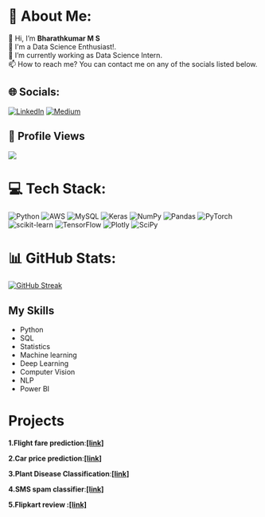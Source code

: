 # 💫 About Me:
👋 Hi, I’m **Bharathkumar M S** <br>👀 I'm a Data Science Enthusiast!.<br>🌱 I’m currently working as Data Science Intern.<br>📫 How to reach me? You can contact me on any of the socials listed below.


## 🌐 Socials:
 [![LinkedIn](https://img.shields.io/badge/LinkedIn-%230077B5.svg?logo=linkedin&logoColor=white)](https://www.linkedin.com/in/bharathkumar-m-s) [![Medium](https://img.shields.io/badge/Medium-12100E?logo=medium&logoColor=white)](https://medium.com/@bharathkumarms)


## 👀 Profile Views
![](https://komarev.com/ghpvc/?username=bharathkumar-ms&style=plastic&color=blueviolet&label=PROFILE+VIEWS)


# 💻 Tech Stack:
![Python](https://img.shields.io/badge/python-3670A0?style=plastic&logo=python&logoColor=ffdd54) ![AWS](https://img.shields.io/badge/AWS-%23FF9900.svg?style=plastic&logo=amazon-aws&logoColor=white) ![MySQL](https://img.shields.io/badge/mysql-%2300f.svg?style=plastic&logo=mysql&logoColor=white) ![Keras](https://img.shields.io/badge/Keras-%23D00000.svg?style=plastic&logo=Keras&logoColor=white) ![NumPy](https://img.shields.io/badge/numpy-%23013243.svg?style=plastic&logo=numpy&logoColor=white) ![Pandas](https://img.shields.io/badge/pandas-%23150458.svg?style=plastic&logo=pandas&logoColor=white) ![PyTorch](https://img.shields.io/badge/PyTorch-%23EE4C2C.svg?style=plastic&logo=PyTorch&logoColor=white) ![scikit-learn](https://img.shields.io/badge/scikit--learn-%23F7931E.svg?style=plastic&logo=scikit-learn&logoColor=white) ![TensorFlow](https://img.shields.io/badge/TensorFlow-%23FF6F00.svg?style=plastic&logo=TensorFlow&logoColor=white) ![Plotly](https://img.shields.io/badge/Plotly-%233F4F75.svg?style=plastic&logo=plotly&logoColor=white) ![SciPy](https://img.shields.io/badge/SciPy-%230C55A5.svg?style=plastic&logo=scipy&logoColor=%white)



# 📊 GitHub Stats:
[![GitHub Streak](https://streak-stats.demolab.com?user=bharathkumar-ms&theme=monokai&hide_border=true&date_format=M%20j%5B%2C%20Y%5D)](https://git.io/streak-stats)


## My Skills
- Python
- SQL
- Statistics
- Machine learning
- Deep Learning
- Computer Vision
- NLP
- Power BI

# Projects
**1.Flight fare prediction**:**[[link]](https://flight-fare-prediction.streamlit.app/)**

**2.Car price prediction**:**[[link]](https://car-price-prediction1.streamlit.app/)**

**3.Plant Disease Classification**:**[[link]](https://bharathkumar-ms-plant-disease-classification-1-home-1gqdd4.streamlit.app/)**

**4.SMS spam classifier**:**[[link]](https://sms-spam-classifier-1.streamlit.app/)**
 
**5.Flipkart review **:**[[link]](https://flipkart-review-scrapper5.herokuapp.com/)**







<!---
Bharathkumar-ms/Bharathkumar-ms is a ✨ special ✨ repository because its `README.md` (this file) appears on your GitHub profile.
You can click the Preview link to take a look at your changes.
--->
